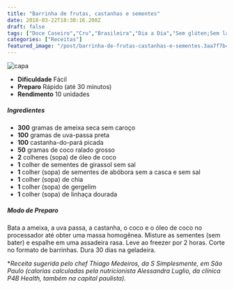 ```yaml
---
title: "Barrinha de frutas, castanhas e sementes"
date: 2018-03-22T18:30:16.208Z
draft: false
tags: ["Doce Caseiro","Cru","Brasileira","Dia a Dia","Sem glúten;Sem lactose","Barrinha de cereal","Receitas rápidas","Receitas simples e fáceis"]
categories: ["Receitas"]
featured_image: "/post/barrinha-de-frutas-castanhas-e-sementes.3aa7f7b4.jpg"
---
```


![capa](/post/barrinha-de-frutas-castanhas-e-sementes.3aa7f7b4.jpg)

*   **Dificuldade** Fácil
*   **Preparo** Rápido (até 30 minutos)
*   **Rendimento** 10 unidades

##### Ingredientes

*   **300** gramas de ameixa seca sem caroço
*   **100** gramas de uva-passa preta
*   **100** castanha-do-pará picada
*   **50** gramas de coco ralado grosso
*   **2** colheres (sopa) de óleo de coco
*   **1** colher de sementes de girassol sem sal
*   **1** colher (sopa) de sementes de abóbora sem a casca e sem sal
*   **1** colher (sopa) de chia
*   **1** colher (sopa) de gergelim
*   **1** colher (sopa) de linhaça dourada

##### Modo de Preparo

Bata a ameixa, a uva passa, a castanha, o coco e o óleo de coco no processador até obter uma massa homogênea. Misture as sementes (sem bater) e espalhe em uma assadeira rasa. Leve ao freezer por 2 horas. Corte no formato de barrinhas. Dura 30 dias na geladeira.

*_Receita sugerida pelo chef Thiago Medeiros, da S Simplesmente, em São Paulo (calorias calculadas pela nutricionista Alessandra Luglio, da clínica P4B Health, também na capital paulista)._
